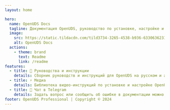 ```yaml
---
layout: home

hero:
  name: OpenUDS Docs
  tagline: Документация OpenUDS, руководство по установке, настройке и использованию.
  image:
    src: https://static.tildacdn.com/tild3734-3265-4538-b936-633063623136/apple-icon.png
    alt: OpenUDS Docs
  actions:
    - theme: brand
      text: Readme
      link: /readme
features:
  - title: 🚀 Руководства и инструкции
    details: Сборник руководств и инструкций для OpenUDS на русском и английском
  - title: ⚡ Медиа
    details: Библиотека видео-инструкций по установке и настройке OpenUDS
  - title: 🧪 Чат в Telegram
    details: Задать вопрос или сообщить об ошибке в документации можно в группе  <a href="https://t.me/openuds">https://t.me/openuds</a>
footer: OpenUDS Professional | Copyright © 2024
---
```

